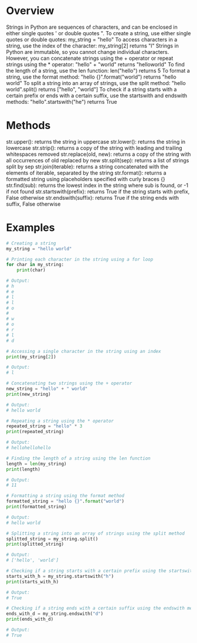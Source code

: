 # Overview

Strings in Python are sequences of characters, and can be enclosed in either single quotes ' or double quotes ".
To create a string, use either single quotes or double quotes: my_string = "hello"
To access characters in a string, use the index of the character: my_string[2] returns "l"
Strings in Python are immutable, so you cannot change individual characters. However, you can concatenate strings using the + operator or repeat strings using the * operator: "hello" + "world" returns "helloworld"
To find the length of a string, use the len function: len("hello") returns 5
To format a string, use the format method: "hello {}".format("world") returns "hello world"
To split a string into an array of strings, use the split method: "hello world".split() returns ["hello", "world"]
To check if a string starts with a certain prefix or ends with a certain suffix, use the startswith and endswith methods: "hello".startswith("he") returns True

# Methods

str.upper(): returns the string in uppercase
str.lower(): returns the string in lowercase
str.strip(): returns a copy of the string with leading and trailing whitespaces removed
str.replace(old, new): returns a copy of the string with all occurrences of old replaced by new
str.split(sep): returns a list of strings split by sep
str.join(iterable): returns a string concatenated with the elements of iterable, separated by the string
str.format(): returns a formatted string using placeholders specified with curly braces {}
str.find(sub): returns the lowest index in the string where sub is found, or -1 if not found
str.startswith(prefix): returns True if the string starts with prefix, False otherwise
str.endswith(suffix): returns True if the string ends with suffix, False otherwise

# Examples

``` python
# Creating a string
my_string = "hello world"

# Printing each character in the string using a for loop
for char in my_string:
    print(char)

# Output:
# h
# e
# l
# l
# o
#  
# w
# o
# r
# l
# d

# Accessing a single character in the string using an index
print(my_string[2])

# Output:
# l

# Concatenating two strings using the + operator
new_string = "hello" + " world"
print(new_string)

# Output:
# hello world

# Repeating a string using the * operator
repeated_string = "hello" * 3
print(repeated_string)

# Output:
# hellohellohello

# Finding the length of a string using the len function
length = len(my_string)
print(length)

# Output:
# 11

# Formatting a string using the format method
formatted_string = "hello {}".format("world")
print(formatted_string)

# Output:
# hello world

# Splitting a string into an array of strings using the split method
splitted_string = my_string.split()
print(splitted_string)

# Output:
# ['hello', 'world']

# Checking if a string starts with a certain prefix using the startswith method
starts_with_h = my_string.startswith("h")
print(starts_with_h)

# Output:
# True

# Checking if a string ends with a certain suffix using the endswith method
ends_with_d = my_string.endswith("d")
print(ends_with_d)

# Output:
# True
```
